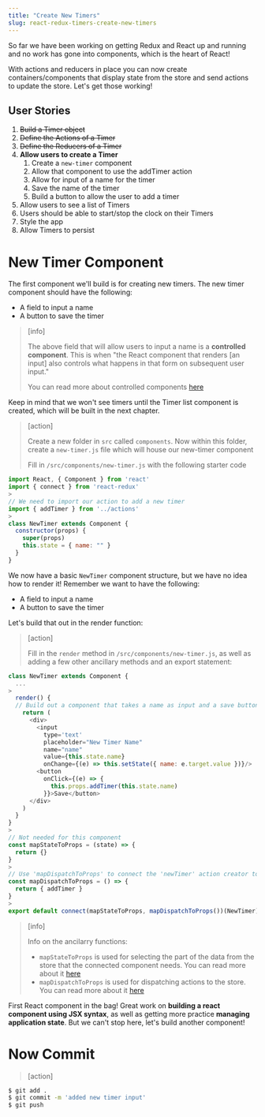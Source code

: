 ```yaml
---
title: "Create New Timers"
slug: react-redux-timers-create-new-timers
---
```


So far we have been working on getting Redux and React up and
running and no work has gone into components, which is the heart of React!

With actions and reducers in place you can now create
containers/components that display state from the store and
send actions to update the store. Let's get those working!

## User Stories

1. ~~Build a Timer object~~
1. ~~Define the Actions of a Timer~~
1. ~~Define the Reducers of a Timer~~
1. **Allow users to create a Timer**
    1. Create a `new-timer` component
    1. Allow that component to use the addTimer action
    1. Allow for input of a name for the timer
    1. Save the name of the timer
    1. Build a button to allow the user to add a timer
1. Allow users to see a list of Timers
1. Users should be able to start/stop the clock on their Timers
1. Style the app
1. Allow Timers to persist

# New Timer Component

The first component we'll build is for creating new timers. The new timer component should have the following:

- A field to input a name
- A button to save the timer

> [info]
>
> The above field that will allow users to input a name is a **controlled component**. This is when "the React component that renders [an input] also controls what happens in that form on subsequent user input."
>
> You can read more about controlled components [here](https://reactjs.org/docs/forms.html#controlled-components)

Keep in mind that we won't see timers until the Timer list component is created, which will be built in the next chapter.

> [action]
>
> Create a new folder in `src` called `components`. Now within this folder, create a `new-timer.js` file which will house our new-timer component
>
> Fill in `/src/components/new-timer.js` with the following starter code
>
```js
import React, { Component } from 'react'
import { connect } from 'react-redux'
>
// We need to import our action to add a new timer
import { addTimer } from '../actions'
>
class NewTimer extends Component {
  constructor(props) {
    super(props)
    this.state = { name: "" }
  }
}
```

We now have a basic `NewTimer` component structure, but we have no idea how to render it! Remember we want to have the following:

- A field to input a name
- A button to save the timer

Let's build that out in the render function:

> [action]
>
> Fill in the `render` method in `/src/components/new-timer.js`, as well as adding a few other ancillary methods and an export statement:
>
```js
class NewTimer extends Component {
  ...
>
  render() {
  // Build out a component that takes a name as input and a save button to save the timer
    return (
      <div>
        <input
          type='text'
          placeholder="New Timer Name"
          name="name"
          value={this.state.name}
          onChange={(e) => this.setState({ name: e.target.value })}/>
        <button
          onClick={(e) => {
            this.props.addTimer(this.state.name)
          }}>Save</button>
      </div>
    )
  }
}
>
// Not needed for this component
const mapStateToProps = (state) => {
  return {}
}
>
// Use 'mapDispatchToProps' to connect the 'newTimer' action creator to this component. Here is a stub for the component:
const mapDispatchToProps = () => {
  return { addTimer }
}
>
export default connect(mapStateToProps, mapDispatchToProps())(NewTimer)
```

<!-- -->

> [info]
>
> Info on the ancilarry functions:
>
> - `mapStateToProps` is used for selecting the part of the data from the store that the connected component needs. You can read more about it [here](https://react-redux.js.org/using-react-redux/connect-mapstate)
> - `mapDispatchToProps` is used for dispatching actions to the store. You can read more about it [here](https://react-redux.js.org/using-react-redux/connect-mapdispatch)

First React component in the bag! Great work on **building a react component using JSX syntax**, as well as getting more practice **managing application state**. But we can't stop here, let's build another component!

# Now Commit

>[action]
>
```bash
$ git add .
$ git commit -m 'added new timer input'
$ git push
```
